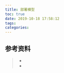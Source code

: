 ```yaml
---
title: 部署模型
toc: true
date: 2019-10-18 17:58:12
tags:
categories:
---
```






## 参考资料
> - []()
> - []()
